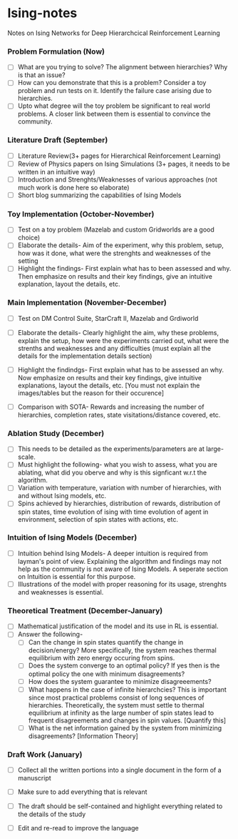 # Ising-notes
Notes on Ising Networks for Deep Hierarchcical Reinforcement Learning

### Problem Formulation (Now)  
- [ ] What are you trying to solve? The alignment between hierarchies? Why is that an issue?  
- [ ] How can you demonstrate that this is a problem? Consider a toy problem and run tests on it. Identify the failure case arising due to hierarchies.  
- [ ] Upto what degree will the toy problem be significant to real world problems. A closer link between them is essential to convince the community.  

### Literature Draft (September)  
- [ ] Literature Review(3+ pages for Hierarchical Reinforcement Learning)  
- [ ] Review of Physics papers on Ising Simulations (3+ pages, it needs to be written in an intuitive way)  
- [ ] Introduction and Strenghts/Weaknesses of various approaches (not much work is done here so elaborate)  
- [ ] Short blog summarizing the capabilities of Ising Models  

### Toy Implementation (October-November)  
- [ ] Test on a toy problem (Mazelab and custom Gridworlds are a good choice)  
- [ ] Elaborate the details- Aim of the experiment, why this problem, setup, how was it done, what were the strenghts and weaknesses of the setting  
- [ ] Highlight the findings- First explain what has to been assessed and why. Then emphasize on results and their key findings, give an intuitive explanation, layout the details, etc.   

### Main Implementation (November-December)  
- [ ] Test on DM Control Suite, StarCraft II, Mazelab and Grdiworld  
- [ ] Elaborate the details- Clearly highlight the aim, why these problems, explain the setup, how were the experiments carried out, what were the strenths and weaknesses and any difficulties (must explain all the details for the implementation details section)  
- [ ] Highlight the findindgs- First explain what has to be assessed an why. Now emphasize on results and their key findings, give intuitive explanations, layout the details, etc. [You must not explain the images/tables but the reason for their occurence]  
- [ ] Comparison with SOTA- Rewards and increasing the number of hierarchies, completion rates, state visitations/distance covered, etc.  


### Ablation Study (December)  
- [ ] This needs to be detailed as the experiments/parameters are at large-scale.  
- [ ] Must highlight the following- what you wish to assess, what you are ablating, what did you oberve and why is this signficant w.r.t the algorithm.  
- [ ] Variation with temperature, variation with number of hierarchies, with and without Ising models, etc.  
- [ ] Spins achieved by hierarchies, distribution of rewards, distribution of spin states, time evolution of ising with time evolution of agent in environment, selection of spin states with actions, etc.  

### Intuition of Ising Models (December)  
- [ ] Intuition behind Ising Models- A deeper intuition is required from layman's point of view. Explaining the algorithm and findings may not help as the community is not aware of Ising Models. A seperate section on Intuition is essential for this purpose.  
- [ ] Illustrations of the model with proper reasoning for its usage, strenghts and weaknesses is essential.  

### Theoretical Treatment (December-January)  
- [ ] Mathematical justification of the model and its use in RL is essential.  
- [ ] Answer the following-  
  - [ ] Can the change in spin states quantify the change in decision/energy? More specifically, the system reaches thermal equilibrium with zero energy occuring from spins.  
  - [ ] Does the system converge to an optimal policy? If yes then is the optimal policy the one with minimum disagreements?  
  - [ ] How does the system guarantee to minimize disagreeements?  
  - [ ] What happens in the case of infinite hierarchcies? This is important since most practical problems consist of long sequences of hierarchies. Theoretically, the system must settle to thermal equilibrium at infinity as the large number of spin states lead to frequent disagreements and changes in spin values. [Quantify this]  
  - [ ] What is the net information gained by the system from minimizing disagreements? [Information Theory]  
  
### Draft Work (January)  
- [ ] Collect all the written portions into a single document in the form of a manuscript  
- [ ] Make sure to add everything that is relevant  
- [ ] The draft should be self-contained and highlight everything related to the details of the study  
- [ ] Edit and re-read to improve the language  




